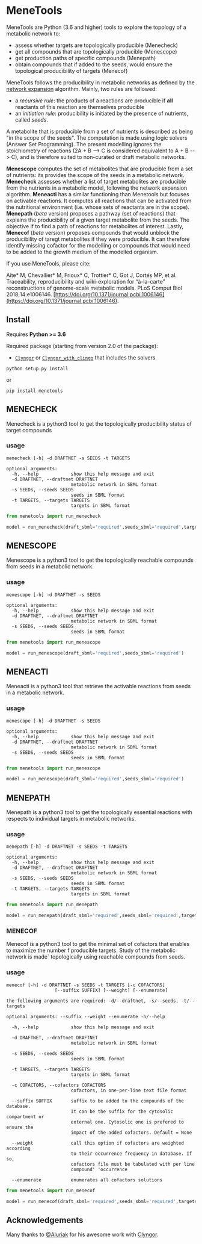 # MeneTools

MeneTools are Python (3.6 and higher) tools to explore the topology of a metabolic network to:
* assess whether targets are topologically producible (Menecheck)
* get all compounds that are topologically producible (Menescope)
* get production paths of specific compounds (Menepath)
* obtain compounds that if added to the seeds, would ensure the topological producibility of targets (Menecof)

MeneTools follows the producibility in metabolic networks as defined by the [network expansion](http://www.ncbi.nlm.nih.gov/pubmed/15712108) algorithm.
Mainly, two rules are followed:
* a *recursive rule*: the products of a reactions are producible if **all** reactants of this reaction are themselves producible
* an *initiation rule*: producibility is initiated by the presence of nutrients, called *seeds*. 

A metabolite that is producible from a set of nutrients is described as being "in the scope of the seeds".
The computation is made using logic solvers (Answer Set Programming). The present modelling ignores the stoichiometry of reactions (2A + B --> C is considered equivalent to A + B --> C), and is therefore suited to non-curated or draft metabolic networks.

**Menescope** computes the set of metabolites that are producible from a set of nutrients: its provides the scope of the seeds in a metabolic network. **Menecheck** assesses whether a list of target metabolites are producible from the nutrients in a metabolic model, following the network expansion algorithm. **Meneacti** has a similar functioning than Menetools but focuses on activable reactions. It computes all reactions that can be activated from the nutritional environment (i.e. whose sets of reactants are in the scope). **Menepath** (*beta* version) proposes a pathway (set of reactions) that explains the producibility of a given target metabolite from the seeds. The objective if to find a path of reactions for metabolites of interest. Lastly, **Menecof** (*beta* version) proposes compounds that would unblock the producibility of taregt metabolites if they were producible. It can therefore identify missing cofactor for the modelling or compounds that would need to be added to the growth medium of the modelled organism.

If you use MeneTools, please cite: 

Aite* M, Chevallier* M, Frioux* C, Trottier* C, Got J, Cortés MP, et al. Traceability, reproducibility and wiki-exploration for “à-la-carte” reconstructions of genome-scale metabolic models. PLoS Comput Biol 2018;14:e1006146. [https://doi.org/10.1371/journal.pcbi.1006146](https://doi.org/10.1371/journal.pcbi.1006146).

## Install

Requires **Python >= 3.6**

Required package (starting from version 2.0 of the package):
* [``Clyngor``](https://github.com/Aluriak/clyngor) or [``Clyngor_with_clingo``](https://github.com/Aluriak/clyngor-with-clingo) that includes the solvers

```
python setup.py install
```

or 

```
pip install menetools
```

## MENECHECK

Menecheck is a python3 tool to get the topologically producibility status of target compounds

### usage

```
menecheck [-h] -d DRAFTNET -s SEEDS -t TARGETS

optional arguments:
  -h, --help            show this help message and exit
  -d DRAFTNET, --draftnet DRAFTNET
                        metabolic network in SBML format
  -s SEEDS, --seeds SEEDS
                        seeds in SBML format
  -t TARGETS, --targets TARGETS
                        targets in SBML format
```


```python
from menetools import run_menecheck

model = run_menecheck(draft_sbml='required',seeds_sbml='required',targets_sbml='required')
```

## MENESCOPE

Menescope is a python3 tool to get the topologically reachable compounds from
seeds in a metabolic network.

### usage

```
menescope [-h] -d DRAFTNET -s SEEDS

optional arguments:
  -h, --help            show this help message and exit
  -d DRAFTNET, --draftnet DRAFTNET
                        metabolic network in SBML format
  -s SEEDS, --seeds SEEDS
                        seeds in SBML format
```

```python
from menetools import run_menescope

model = run_menescope(draft_sbml='required',seeds_sbml='required')
```

## MENEACTI

Meneacti is a python3 tool that retrieve the activable reactions from
seeds in a metabolic network.

### usage

```
menescope [-h] -d DRAFTNET -s SEEDS

optional arguments:
  -h, --help            show this help message and exit
  -d DRAFTNET, --draftnet DRAFTNET
                        metabolic network in SBML format
  -s SEEDS, --seeds SEEDS
                        seeds in SBML format
```

```python
from menetools import run_menescope

model = run_menescope(draft_sbml='required',seeds_sbml='required')
```

## MENEPATH

Menepath is a python3 tool to get the topologically essential reactions with
respects to individual targets in metabolic networks.

### usage

```
menepath [-h] -d DRAFTNET -s SEEDS -t TARGETS

optional arguments:
  -h, --help            show this help message and exit
  -d DRAFTNET, --draftnet DRAFTNET
                        metabolic network in SBML format
  -s SEEDS, --seeds SEEDS
                        seeds in SBML format
  -t TARGETS, --targets TARGETS
                        targets in SBML format
```

```python
from menetools import run_menepath

model = run_menepath(draft_sbml='required',seeds_sbml='required',targets_sbml='required',min_size='optional',enumeration='optional')
```

### MENECOF

Menecof is a python3 tool to get the minimal set of cofactors that enables to
maximize the number f producible targets. Study of the metabolic network is made`
topologically using reachable compounds from seeds.

### usage

```
menecof [-h] -d DRAFTNET -s SEEDS -t TARGETS [-c COFACTORS]
                  [--suffix SUFFIX] [--weight] [--enumerate]

the following arguments are required: -d/--draftnet, -s/--seeds, -t/--targets

optional arguments: --suffix --weight --enumerate -h/--help

  -h, --help            show this help message and exit

  -d DRAFTNET, --draftnet DRAFTNET
                        metabolic network in SBML format

  -s SEEDS, --seeds SEEDS
                        seeds in SBML format

  -t TARGETS, --targets TARGETS
                        targets in SBML format

  -c COFACTORS, --cofactors COFACTORS
                        cofactors, in one-per-line text file format

  --suffix SUFFIX       suffix to be added to the compounds of the database.
                        It can be the suffix for the cytosolic compartment or
                        external one. Cytosolic one is prefered to ensure the
                        impact of the added cofactors. Default = None

  --weight              call this option if cofactors are weighted according
                        to their occurrence frequency in database. If so,
                        cofactors file must be tabulated with per line
                        compound' 'occurrence

  --enumerate           enumerates all cofactors solutions
```

```python
from menetools import run_menecof

model = run_menecof(draft_sbml='required',seeds_sbml='required',targets_sbml='required',cofactors_txt='optional',weights='optional',suffix='optional',enumeration='optional')
```

## Acknowledgements

Many thanks to [@Aluriak](https://github.com/Aluriak) for his awesome work with [Clyngor](https://github.com/Aluriak/clyngor).

